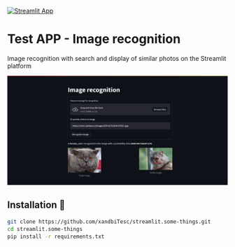 [![Streamlit App](https://static.streamlit.io/badges/streamlit_badge_black_white.svg)](https://share.streamlit.io/streamlit/example-app-ab-testing/main)

# Test APP - Image recognition

Image recognition with search and display of similar photos on the Streamlit platform

<img src="image.png " width="600"/>

## Installation :balloon:

```bash
git clone https://github.com/xandbiTesc/streamlit.some-things.git
cd streamlit.some-things
pip install -r requirements.txt
```
